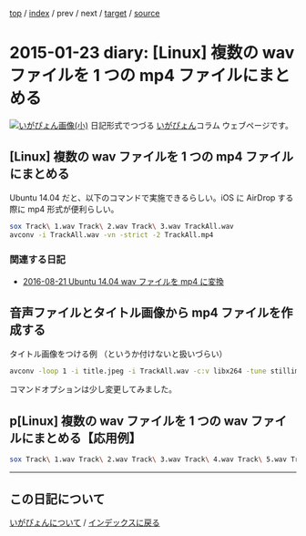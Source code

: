 [top](https://igapyon.github.io/diary/) 
 / [index](https://igapyon.github.io/diary/2015/index.html) 
 / prev 
 / next 
 / [target](https://igapyon.github.io/diary/2015/ig150123.html) 
 / [source](https://github.com/igapyon/diary/blob/gh-pages/2015/ig150123.html.src.md) 

2015-01-23 diary: [Linux] 複数の wav ファイルを 1 つの mp4 ファイルにまとめる
=====================================================================================================
[![いがぴょん画像(小)](https://igapyon.github.io/diary/images/iga200306s.jpg "いがぴょん")](https://igapyon.github.io/diary/memo/memoigapyon.html) 日記形式でつづる [いがぴょん](https://igapyon.github.io/diary/memo/memoigapyon.html)コラム ウェブページです。

## [Linux] 複数の wav ファイルを 1 つの mp4 ファイルにまとめる

Ubuntu 14.04 だと、以下のコマンドで実施できるらしい。iOS に AirDrop する際に mp4 形式が便利らしい。

```sh
sox Track\ 1.wav Track\ 2.wav Track\ 3.wav TrackAll.wav
avconv -i TrackAll.wav -vn -strict -2 TrackAll.mp4
```



### 関連する日記


* [2016-08-21 Ubuntu 14.04 wav ファイルを mp4 に変換](https://igapyon.github.io/diary/2016/ig160821.html)



## 音声ファイルとタイトル画像から mp4 ファイルを作成する

タイトル画像をつける例 （というか付けないと扱いづらい）

```sh
avconv -loop 1 -i title.jpeg -i TrackAll.wav -c:v libx264 -tune stillimage -c:a aac -strict experimental -b:a 192k -shortest TrackAll.mp4
```

コマンドオプションは少し変更してみました。


## p[Linux] 複数の wav ファイルを 1 つの wav ファイルにまとめる【応用例】


```sh
sox Track\ 1.wav Track\ 2.wav Track\ 3.wav Track\ 4.wav Track\ 5.wav Track\ 6.wav Track\ 7.wav Track\ 8.wav Track\ 9.wav Track\ 10.wav Track\ 11.wav Track\ 12.wav Track\ 13.wav Track\ 14.wav Track\ 15.wav Track\ 16.wav Track\ 17.wav Track\ 18.wav Track\ 19.wav Track\ 20.wav Track\ 21.wav Track\ 22.wav Track\ 23.wav Track\ 24.wav Track\ 25.wav Track\ 26.wav Track\ 27.wav Track\ 28.wav Track\ 29.wav Track\ 30.wav Track\ 31.wav Track\ 32.wav Track\ 33.wav Track\ 34.wav Track\ 35.wav Track\ 36.wav Track\ 37.wav Track\ 38.wav Track\ 39.wav Track\ 40.wav Track\ 41.wav Track\ 42.wav Track\ 43.wav Track\ 44.wav Track\ 45.wav Track\ 46.wav Track\ 47.wav Track\ 48.wav Track\ 49.wav Track\ 50.wav Track\ 51.wav Track\ 52.wav Track\ 53.wav Track\ 54.wav Track\ 55.wav Track\ 56.wav Track\ 57.wav Track\ 58.wav Track\ 59.wav Track\ 60.wav Track\ 61.wav Track\ 62.wav Track\ 63.wav Track\ 64.wav Track\ 65.wav Track\ 66.wav Track\ 67.wav Track\ 68.wav Track\ 69.wav Track\ 70.wav Track\ 71.wav Track\ 72.wav TrackAll.wav
```




----------------------------------------------------------------------------------------------------

## この日記について
[いがぴょんについて](https://igapyon.github.io/diary/memo/memoigapyon.html) / [インデックスに戻る](https://igapyon.github.io/diary/idxall.html)
